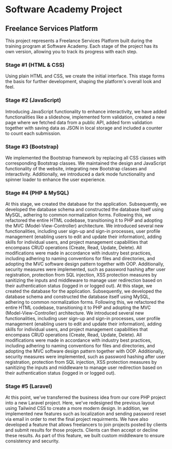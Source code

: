 # Software Academy Project

## Freelance Services Platform

This project represents a Freelance Services Platform built during the training program at Software Academy. Each stage of the project has its own version, allowing you to track its progress with each step.

### Stage #1 (HTML & CSS)

Using plain HTML and CSS, we create the initial interface. This stage forms the basis for further development, shaping the platform's overall look and feel.

### Stage #2 (JavaScript)

Introducing JavaScript functionality to enhance interactivity, we have added functionalities like a slideshow, implemented form validation, created a new page where we fetched data from a public API, added form validation together with saving data as JSON in local storage and included a counter to count each submission.

### Stage #3 (Bootstrap)

We implemented the Bootstrap framework by replacing all CSS classes with corresponding Bootstrap classes. We maintained the design and JavaScript functionality of the website, integrating new Bootstrap classes and interactivity. Additionally, we introduced a dark mode functionality and spinner loader to enhance the user experience.

### Stage #4 (PHP & MySQL)

At this stage, we created the database for the application. Subsequently, we developed the database schema and constructed the database itself using MySQL, adhering to common normalization forms. Following this, we refactored the entire HTML codebase, transitioning it to PHP and adopting the MVC (Model-View-Controller) architecture. We introduced several new functionalities, including user sign-up and sign-in processes, user profile management (enabling users to edit and update their information), adding skills for individual users, and project management capabilities that encompass CRUD operations (Create, Read, Update, Delete). All modifications were made in accordance with industry best practices, including adhering to naming conventions for files and directories, and adopting the MVC software design pattern together with OOP. Additionally, security measures were implemented, such as password hashing after user registration, protection from SQL injection, XSS protection measures by sanitizing the inputs and middleware to manage user redirection based on their authentication status (logged in or logged out).
At this stage, we created the database for the application. Subsequently, we developed the database schema and constructed the database itself using MySQL, adhering to common normalization forms. Following this, we refactored the entire HTML codebase, transitioning it to PHP and adopting the MVC (Model-View-Controller) architecture. We introduced several new functionalities, including user sign-up and sign-in processes, user profile management (enabling users to edit and update their information), adding skills for individual users, and project management capabilities that encompass CRUD operations (Create, Read, Update, Delete). All modifications were made in accordance with industry best practices, including adhering to naming conventions for files and directories, and adopting the MVC software design pattern together with OOP. Additionally, security measures were implemented, such as password hashing after user registration, protection from SQL injection, XSS protection measures by sanitizing the inputs and middleware to manage user redirection based on their authentication status (logged in or logged out).

### Stage #5 (Laravel)

At this point, we've transferred the business idea from our core PHP project into a new Laravel project. Here, we've redesigned the previous layout using Tailwind CSS to create a more modern design. In addition, we implemented new features such as localization and sending password reset via email in order to met the final project requirments. We have also developed a feature that allows freelancers to join projects posted by clients and submit results for those projects. Clients can then accept or decline these results. As part of this feature, we built custom middleware to ensure consistency and security.